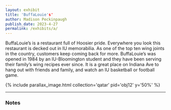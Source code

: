 ```yaml
---
layout: exhibit
title: 'BuffaLouie's'
author: Madison Peckinpaugh
publish_date: 2023-4-27
permalink: /exhibits/a/
---
```


BuffaLouie’s is a restaurant full of Hoosier pride. Everywhere you look this restaurant is decked out in IU memorabilia. As one of the top ten wing joints in the country, customers keep coming back for more. BuffaLouie’s was opened in 1984 by an IU-Bloomington student and they have been serving their family’s wing recipes ever since. It is a great place on Indiana Ave to hang out with friends and family, and watch an IU basketball or football game. 

{% include parallax_image.html collection='qatar' pid='obj12' y='50%' %}

---

### Notes

[^1]: Integer eu augue elementum, venenatis nisi vitae, ultrices magna. Nunc accumsan sem quis tristique iaculis. Quisque sed lorem tortor.

[^2]: Nunc semper commodo fringilla. Proin eget metus eget felis faucibus aliquet. Cras ultrices turpis id nibh cursus fringilla. Aenean nec magna turpis. Suspendisse egestas tellus iaculis ante pharetra imperdiet ac at odio.
